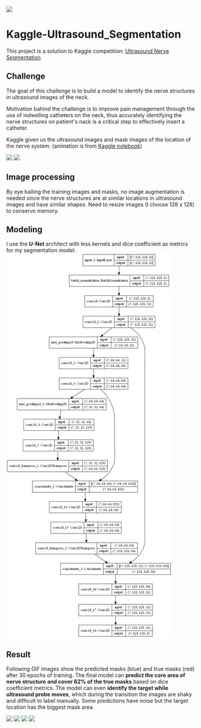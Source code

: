 <img src="https://essexultrasound.co.uk/wp-content/uploads/2019/04/GettyImages-123725720.jpg">

# Kaggle-Ultrasound_Segmentation
 
This project is a solution to Kaggle competition: [Ultrasound Nerve Segmentation](https://www.kaggle.com/c/ultrasound-nerve-segmentation/overview)

## Challenge

The goal of this challenge is to build a model to identify the nerve structures in ultrasound images of the neck.

Motivation bahind the challenge is to improve pain management through the use of indwelling catheters on the neck, thus accurately identifying the nerve structures on patient's nack is a critical step to effectively insert a catheter.

Kaggle given us the ultrasound images and mask images of the location of the nerve system: (animation is from [Kaggle notebook](https://www.kaggle.com/chefele/animated-images-with-outlined-nerve-area))

<img src="reports/figures/patient-32.gif" width="400"> <img src="reports/figures/patient-41.gif" width="400">

## Image processing

By eye balling the training images and masks, no image augmentation is needed since the nerve structures are at similar locations in ultrasound images and have similar shapes. Need to resize images (I choose 128 x 128) to conserve memory.

## Modeling

I use the **U-Net** architect with less kernels and dice coefficient as metrics for my segmentation model:
<img src="reports/figures/model.png">

## Result

Following GIF images show the predicted masks (blue) and true masks (red) after 30 epochs of training. The final model can **predict the core area of nerve structure and cover 62% of the true masks** based on dice coefficient metrics. The model can even **identify the target while ultrasound probe moves**, which during the transition the images are shaky and difficult to label manually. Some predictions have noise but the target location has the biggest mask area.

<img src="reports/figures/patient-26_30.gif"> <img src="reports/figures/patient-34_30.gif"> 
<img src="reports/figures/patient-23_30.gif"> <img src="reports/figures/patient-41_30.gif">
